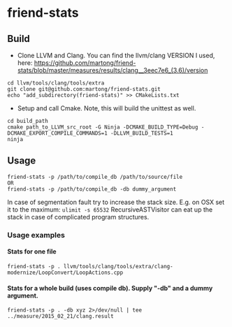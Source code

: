 # friend-stats

## Build
* Clone LLVM and Clang. You can find the llvm/clang VERSION I used, here:
  https://github.com/martong/friend-stats/blob/master/measures/results/clang__3eec7e6_(3.6)/version
```
cd llvm/tools/clang/tools/extra
git clone git@github.com:martong/friend-stats.git
echo "add_subdirectory(friend-stats)" >> CMakeLists.txt
```
* Setup and call Cmake. Note, this will build the unittest as well.
```
cd build_path
cmake path_to_LLVM_src_root -G Ninja -DCMAKE_BUILD_TYPE=Debug -DCMAKE_EXPORT_COMPILE_COMMANDS=1 -DLLVM_BUILD_TESTS=1
ninja
```

## Usage 
```
friend-stats -p /path/to/compile_db /path/to/source/file
OR
friend-stats -p /path/to/compile_db -db dummy_argument
```
In case of segmentation fault try to increase the stack size.
E.g. on OSX set it to the maximum: 
`ulimit -s 65532`
RecursiveASTVisitor can eat up the stack in case of complicated program structures.

### Usage examples
#### Stats for one file
```
friend-stats -p . llvm/tools/clang/tools/extra/clang-modernize/LoopConvert/LoopActions.cpp
```
#### Stats for a whole build (uses compile db). Supply "-db" and a dummy argument. 
```
friend-stats -p . -db xyz 2>/dev/null | tee ../measure/2015_02_21/clang.result
```
